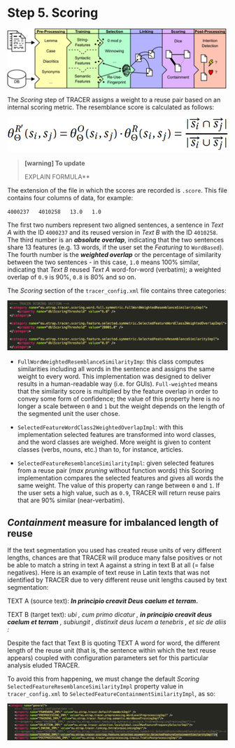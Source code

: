 # Step 5. Scoring

![](/assets/architecture.png)

The _Scoring_ step of TRACER assigns a weight to a reuse pair based on an internal scoring metric. The resemblance score is calculated as follows:

![](/assets/scoring-formula.png)

> **\[warning\] To update**
>
> EXPLAIN FORMULA\*\*

The extension of the file in which the scores are recorded is `.score`. This file contains four columns of data, for example:

`4000237   4010258   13.0   1.0`

The first two numbers represent two aligned sentences, a sentence in _Text A_ with the ID `4000237` and its reused version in _Text B_ with the ID `4010258`. The third number is an _**absolute overlap**_, indicating that the two sentences share 13 features \(e.g. 13 words, if the user set the _Featuring_ to `WordBased`\). The fourth number is the _**weighted overlap**_ or the percentage of similarity between the two sentences - in this case, `1.0` means 100% similar, indicating that _Text B_ reused _Text A_ word-for-word \(verbatim\); a weighted overlap of `0.9` is 90%, `0.8` is 80% and so on.

The _Scoring_ section of the `tracer_config.xml` file contains three categories:

![scoring](/assets/scoring-config.png "The three Scoring implementations in TRACER.")

* `FullWordWeightedResemblanceSimilarityImp`: this class computes similarities including all words in the sentence and assigns the same weight to every word. This implementation was designed to deliver results in a human-readable way \(i.e. for GUIs\). `Full-weighted` means that the similarity score is multiplied by the feature overlap in order to convey some form of confidence; the value of this property here is no longer a scale between `0` and `1` but the weight depends on the length of the segmented unit the user chose.

* `SelectedFeatureWordClass2WeightedOverlapImpl`: with this implementation selected features are transformed into word classes, and the word classes are weighed. More weight is given to content classes \(verbs, nouns, etc.\) than to, for instance, articles.

* `SelectedFeatureResemblanceSimilarityImpl`: given selected features from a reuse pair \(_max pruning_ without function words\) this Scoring implementation compares the selected features and gives all words the same weight. The value of this property can range between `0` and `1`. If the user sets a high value, such as `0.9`, TRACER will return reuse pairs that are 90% similar \(near-verbatim\).

## _Containment_ measure for imbalanced length of reuse

If the text segmentation you used has created reuse units of very different lengths, chances are that TRACER will produce many false positives or not be able to match a string in text A against a string in text B at all \(= false negatives\). Here is an example of text reuse in Latin texts that was not identified by TRACER due to very different reuse unit lengths caused by text segmentation:

TEXT A \(source text\): _**In principio creavit Deus caelum et** **terram**_**.**

TEXT B \(target text\): _ubi , cum primo dicatur , **in principio creavit deus caelum et terram** , subiungit , distinxit deus lucem a tenebris , et sic de aliis :_

Despite the fact that Text B is quoting TEXT A word for word, the different length of the reuse unit \(that is, the sentence within which the text reuse appears\) coupled with configuration parameters set for this particular analysis eluded TRACER.

To avoid this from happening, we must change the default _Scoring_ `SelectedFeatureResemblanceSimilarityImpl` property value in `tracer_config.xml` to `SelectedFeatureContainmentSimilarityImpl`, as so:

![scoringContainment](/assets/scoring-containment.png "The default Scoring Resemblance measure in the tracer_config.xml file is commented out and replaced by the alternative Scoring Containment measure to address imbalanced reuse length.")


